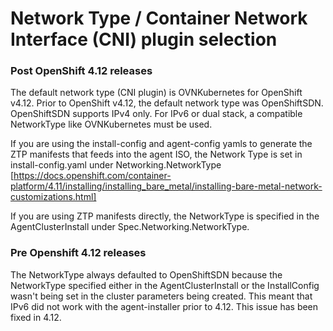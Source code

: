 # Network Type / Container Network Interface (CNI) plugin selection

### Post OpenShift 4.12 releases 

The default network type (CNI plugin) is OVNKubernetes for OpenShift v4.12. Prior to OpenShift v4.12, the default network type was OpenShiftSDN. OpenShiftSDN supports IPv4 only. For IPv6 or dual stack, a compatible NetworkType like OVNKubernetes must be used.

If you are using the install-config and agent-config yamls to generate the ZTP manifests that feeds into the agent ISO, the Network Type is set in install-config.yaml under Networking.NetworkType [https://docs.openshift.com/container-platform/4.11/installing/installing_bare_metal/installing-bare-metal-network-customizations.html]

If you are using ZTP manifests directly, the NetworkType is specified in the AgentClusterInstall under Spec.Networking.NetworkType.

### Pre Openshift 4.12 releases

The NetworkType always defaulted to OpenShiftSDN because the NetworkType specified either in the AgentClusterInstall or the InstallConfig wasn't being set in the cluster parameters being created. This meant that IPv6 did not work with the agent-installer prior to 4.12. This issue has been fixed in 4.12. 
